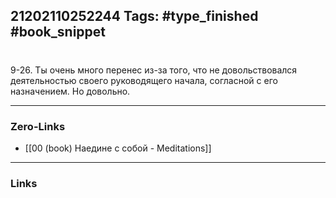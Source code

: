 21202110252244
Tags: #type_finished #book_snippet 
---
# 

 9-26. Ты очень много перенес из-за того, что не довольствовался деятельностью своего руководящего начала, согласной с его назначением. Но довольно. 

---
### Zero-Links
 - [[00 (book) Наедине с собой - Meditations]]
---
### Links
